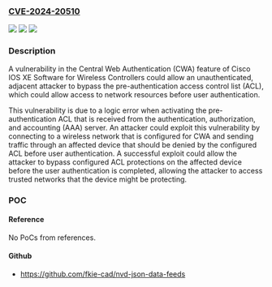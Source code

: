 ### [CVE-2024-20510](https://cve.mitre.org/cgi-bin/cvename.cgi?name=CVE-2024-20510)
![](https://img.shields.io/static/v1?label=Product&message=Cisco%20IOS%20XE%20Software&color=blue)
![](https://img.shields.io/static/v1?label=Version&message=%3D%2016.3.1%20&color=brighgreen)
![](https://img.shields.io/static/v1?label=Vulnerability&message=Incorrect%20Authorization&color=brighgreen)

### Description

A vulnerability in the Central Web Authentication (CWA) feature of Cisco IOS XE Software for Wireless Controllers could allow an unauthenticated, adjacent attacker to bypass the pre-authentication access control list (ACL), which could allow access to network resources before user authentication. This vulnerability is due to a logic error when activating the pre-authentication ACL that is received from the authentication, authorization, and accounting (AAA) server. An attacker could exploit this vulnerability by connecting to a wireless network that is configured for CWA and sending traffic through an affected device that should be denied by the configured ACL before user authentication. A successful exploit could allow the attacker to bypass configured ACL protections on the affected device before the user authentication is completed, allowing the attacker to access trusted networks that the device might be protecting.

### POC

#### Reference
No PoCs from references.

#### Github
- https://github.com/fkie-cad/nvd-json-data-feeds

